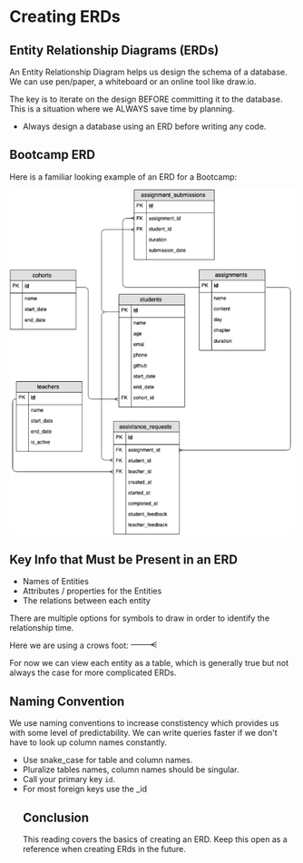 # Creating ERDs 

## Entity Relationship Diagrams (ERDs)
An Entity Relationship Diagram helps us design the schema of a database. We can use pen/paper, a whiteboard or an online tool like draw.io.

The key is to iterate on the design BEFORE committing it to the database. This is a situation where we ALWAYS save time by planning.

  * Always design a database using an ERD before writing any code.


## Bootcamp ERD
Here is a familiar looking example of an ERD for a Bootcamp:

![Alt text](image.png)


## Key Info that Must be Present in an ERD

  * Names of Entities
  * Attributes / properties for the Entities
  * The relations between each entity

There are multiple options for symbols to draw in order to identify the relationship time.

Here we are using a crows foot: ![Alt text](image-1.png)

For now we can view each entity as a table, which is generally true but not always the case for more complicated ERDs.


## Naming Convention
We use naming conventions to increase constistency which provides us with some level of predictability. We can write queries faster if we don't have to look up column names constantly.

  * Use snake_case for table and column names.
  * Pluralize tables names, column names should be singular.
  * Call your primary key `id`.
  * For most foreign keys use the <table>_id


## Conclusion
This reading covers the basics of creating an ERD. Keep this open as a reference when creating ERds in the future.